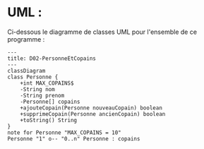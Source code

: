 # UML :
Ci-dessous le diagramme de classes UML pour l'ensemble de ce programme  :
```mermaid
---
title: D02-PersonneEtCopains
---
classDiagram
class Personne {
    +int MAX_COPAINS$
    -String nom
    -String prenom
    -Personne[] copains
    +ajouteCopain(Personne nouveauCopain) boolean
    +supprimeCopain(Personne ancienCopain) boolean
    +toString() String
}
note for Personne "MAX_COPAINS = 10"
Personne "1" o-- "0..n" Personne : copains
```


